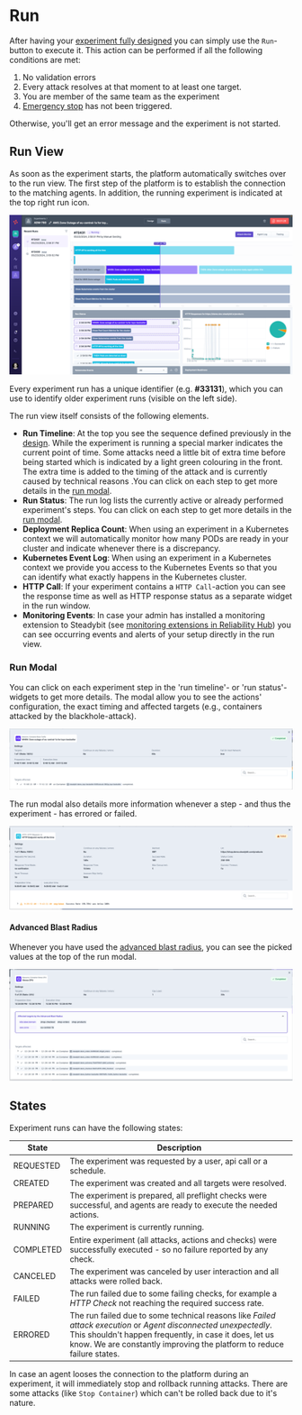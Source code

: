 # Run

After having your [experiment fully designed](./) you can simply use the `Run`-button to execute it.
This action can be performed if all the following conditions are met:

1. No validation errors
2. Every attack resolves at that moment to at least one target.
3. You are member of the same team as the experiment
4. [Emergency stop](./#Emergency-Stop) has not been triggered.

Otherwise, you'll get an error message and the experiment is not started.

## Run View
As soon as the experiment starts, the platform automatically switches over to the run view.
The first step of the platform is to establish the connection to the matching agents.
In addition, the running experiment is indicated at the top right run icon.

![Experiment Run View](run-experiment.png)

Every experiment run has a unique identifier (e.g. **#33131**), which you can use to identify older experiment runs (visible on the left side).

The run view itself consists of the following elements.

* **Run Timeline**: At the top you see the sequence defined previously in the [design](./#design). While the experiment is running a special marker indicates the current point of time. Some attacks need a little bit of extra time before being started which is indicated by a light green colouring in the front. The extra time is added to the timing of the attack and is currently caused by technical reasons .You can click on each step to get more details in the [run modal](#run-modal).
* **Run Status**: The run log lists the currently active or already performed experiment's steps. You can click on each step to get more details in the [run modal](#run-modal).
* **Deployment Replica Count**: When using an experiment in a Kubernetes context we will automatically monitor how many PODs are ready in your cluster and indicate whenever there is a discrepancy.
* **Kubernetes Event Log**: When using an experiment in a Kubernetes context we provide you access to the Kubernetes Events so that you can identify what exactly happens in the Kubernetes cluster.
* **HTTP Call**: If your experiment contains a `HTTP Call`-action you can see the response time as well as HTTP response status as a separate widget in the run window.
* **Monitoring Events**: In case your admin has installed a monitoring extension to Steadybit (see [monitoring extensions in Reliability Hub](https://hub.steadybit.com/extensions?tags=Monitoring)) you can see occurring events and alerts of your setup directly in the run view.

### Run Modal
You can click on each experiment step in the 'run timeline'- or 'run status'-widgets to get more details.
The modal allow you to see the actions' configuration, the exact timing and affected targets (e.g., containers attacked by the blackhole-attack).

![Experiment Run Modal - Attacked Targets](run-experiment-modal.png)

The run modal also details more information whenever a step - and thus the experiment - has errored or failed.

![Experiment Run Modal - Failed Step](run-experiment-modal-failed.png)

#### Advanced Blast Radius
Whenever you have used the [advanced blast radius](./design.md#advanced-blast-radius), you can see the picked values at the top of the run modal.

![Experiment Run Modal - Advanced Blast Radius](run-experiment-modal-advanced-blast-radius.png)

## States
Experiment runs can have the following states:

| State     | Description                                                                                                                                                                                                                                          |
| --------- | ---------------------------------------------------------------------------------------------------------------------------------------------------------------------------------------------------------------------------------------------------- |
| REQUESTED | The experiment was requested by a user, api call or a schedule.                                                                                                                                                                                      |
| CREATED   | The experiment was created and all targets were resolved.                                                                                                                                                                                            |
| PREPARED  | The experiment is prepared, all preflight checks were successful, and agents are ready to execute the needed actions.                                                                                                                                                                  |
| RUNNING   | The experiment is currently running.                                                                                                                                                                                                                 |
| COMPLETED | Entire experiment (all attacks, actions and checks) were successfully executed - so no failure reported by any check.                                                                                                                                |
| CANCELED  | The experiment was canceled by user interaction and all attacks were rolled back.                                                                                                                                                                    |
| FAILED    | The run failed due to some failing checks, for example a _HTTP Check_ not reaching the required success rate.                                                                                                                                        |
| ERRORED   | The run failed due to some technical reasons like _Failed attack execution_ or _Agent disconnected unexpectedly_. This shouldn't happen frequently, in case it does, let us know. We are constantly improving the platform to reduce failure states. |

In case an agent looses the connection to the platform during an experiment, it will immediately stop and rollback running attacks. There are some attacks (like `Stop Container`) which can't be rolled back due to it's nature.
